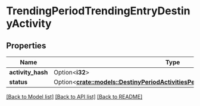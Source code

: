 # TrendingPeriodTrendingEntryDestinyActivity

## Properties

Name | Type | Description | Notes
------------ | ------------- | ------------- | -------------
**activity_hash** | Option<**i32**> |  | [optional]
**status** | Option<[**crate::models::DestinyPeriodActivitiesPeriodDestinyPublicActivityStatus**](Destiny.Activities.DestinyPublicActivityStatus.md)> |  | [optional]

[[Back to Model list]](../README.md#documentation-for-models) [[Back to API list]](../README.md#documentation-for-api-endpoints) [[Back to README]](../README.md)


